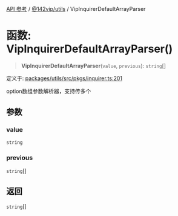 [API 参考](../../../index.md) / [@142vip/utils](../index.md) / VipInquirerDefaultArrayParser

# 函数: VipInquirerDefaultArrayParser()

> **VipInquirerDefaultArrayParser**(`value`, `previous`): `string`[]

定义于: [packages/utils/src/pkgs/inquirer.ts:201](https://github.com/142vip/core-x/blob/58a4aca72f73ebc92491a458c9b83754486dc296/packages/utils/src/pkgs/inquirer.ts#L201)

option数组参数解析器，支持传多个

## 参数

### value

`string`

### previous

`string`[]

## 返回

`string`[]
